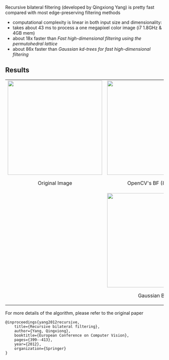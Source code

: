 Recursive bilateral filtering (developed by Qingxiong Yang) is pretty fast compared with most edge-preserving filtering methods
- computational complexity is linear in both input size and dimensionality:
- takes about 43 ms to process a one megapixel color image (i7 1.8GHz & 4GB mem)
- about 18x faster than *Fast high-dimensional filtering using the permutohedral lattice*
- about 86x faster than *Gaussian kd-trees for fast high-dimensional filtering*

## Results
<table>
<tr>
<td><img src="https://cloud.githubusercontent.com/assets/2270240/26041579/7d7c034e-3960-11e7-9549-912685043e39.jpg" width="300px"><br/><p align="center">Original Image</p></td>
<td><img src="https://cloud.githubusercontent.com/assets/2270240/26041586/8b4afb42-3960-11e7-9bd8-62bbb924f1e9.jpg" width="300px"><br/><p align="center">OpenCV's BF (896ms)</p></td>
<td><img src="https://cloud.githubusercontent.com/assets/2270240/26041590/8d08c16c-3960-11e7-8a0c-95a77d6d9085.jpg" width="300px"><br/><p align="center">RecursiveBF (18ms)</p></td>
</tr>
<tr>
<td></td>
<td><img src="https://cloud.githubusercontent.com/assets/2270240/26041583/86ea7b22-3960-11e7-8ded-5109b76966ca.jpg" width="300px"><br/><p align="center">Gaussian Blur</p></td>
<td><img src="https://cloud.githubusercontent.com/assets/2270240/26041584/88dfc9b4-3960-11e7-8c9d-2634eac098d0.jpg" width="300px"><br/><p align="center">Median Blur</p></td>
</tr></table>

For more details of the algorithm, please refer to the original paper

    @inproceedings{yang2012recursive,
        title={Recursive bilateral filtering},
        author={Yang, Qingxiong},
        booktitle={European Conference on Computer Vision},
        pages={399--413},
        year={2012},
        organization={Springer}
    }
